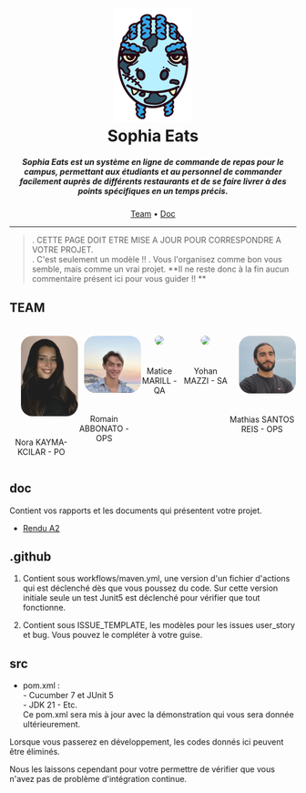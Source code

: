 <h1 align="center">
  <br>
  <img src="./doc/assets/logo.png">
  <br>
  Sophia Eats
  <br>
</h1>

<h5 align="center">Sophia Eats est un système en ligne de commande de repas pour le campus, 
permettant aux étudiants et au personnel de commander facilement auprès de différents restaurants 
et de se faire livrer à des points spécifiques en un temps précis.</h5>

<p align="center">
  <a href="#team">Team</a> •
  <a href="#doc">Doc</a> 
</p>

---

>. CETTE PAGE DOIT ETRE MISE A JOUR POUR CORRESPONDRE A VOTRE PROJET.  
>. C'est seulement un modèle !!
>. Vous l'organisez comme bon vous semble, mais comme un vrai projet.
> **Il ne reste donc à la fin aucun commentaire présent ici pour vous guider !! **


## TEAM

<div align="center" style="display: flex; justify-content: space-evenly; flex">
    <div>
        <img style="margin: 20px; border-radius: 20px" src="./doc/assets/teampics/nora.png" width="100" height=auto>
        <p align="center">Nora KAYMA-KCILAR - PO</p>
    </div>
    <div>
        <img style="margin: 20px; border-radius: 20px" src="./doc/assets/teampics/romain.jfif" width="100" height=auto>
        <p align="center">Romain ABBONATO - OPS</p>
    </div>
    <div>
        <img style="margin: 20px; border-radius: 20px" src="./doc/assets/teampics/matice.png" width="100" height=auto>
        <p align="center">Matice MARILL - QA</p>
    </div>
    <div>
        <img style="margin: 20px; border-radius: 20px" src="./doc/assets/teampics/yohan.png" width="100" height=auto>
        <p align="center">Yohan MAZZI - SA</p>
    </div>
    <div>
        <img style="margin: 20px; border-radius: 20px" src="./doc/assets/teampics/mathias.png" width="100" height=auto>
        <p align="center">Mathias SANTOS REIS - OPS</p>
    </div>
</div>

## doc
Contient vos rapports et les documents qui présentent votre projet.

- [Rendu A2](./doc/RenduA2.pdf)

## .github
   1. Contient sous workflows/maven.yml, une version d'un fichier d'actions qui est déclenché dès que vous poussez du code. 
Sur cette version initiale seule un test Junit5 est déclenché pour vérifier que tout fonctionne.

  2. Contient sous ISSUE_TEMPLATE, les modèles pour les issues user_story et bug. Vous pouvez le compléter à votre guise.

## src
 - pom.xml :  
       - Cucumber 7 et JUnit 5  
       - JDK 21
       - Etc.  
   Ce pom.xml sera mis à jour avec la démonstration qui vous sera donnée ultérieurement.

Lorsque vous passerez en développement, les codes donnés ici peuvent être éliminés.   

Nous les laissons cependant pour votre permettre de vérifier que vous n'avez pas de problème d'intégration continue.


<!-- ## Ce que fait votre projet


### Principales User stories
Vous mettez en évidence les principales user stories de votre projet.
Chaque user story doit être décrite par 
   - son identifiant en tant que issue github (#), 
   - sa forme classique (As a… I want to… In order to…) (pour faciliter la lecture)
   - Le nom du fichier feature Cucumber et le nom des scénarios qui servent de tests d’acceptation pour la story.
   Les contenus détaillés sont dans l'issue elle-même. -->
   

   
